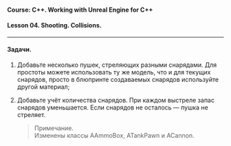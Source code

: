 #### Course: C++. Working with Unreal Engine for C++  
#### Lesson 04. Shooting. Collisions.  

***  
#### Задачи.  

1. Добавьте несколько пушек, стреляющих разными снарядами. Для простоты можете использовать ту же модель, что и для текущих снарядов, просто в блюпринте создаваемых снарядов используйте другой материал;  

2. Добавьте учёт количества снарядов. При каждом выстреле запас снарядов уменьшается. Если снарядов не осталось — пушка не стреляет.  

   > Примечание.  
   > Изменены классы AAmmoBox, ATankPawn и ACannon.  


